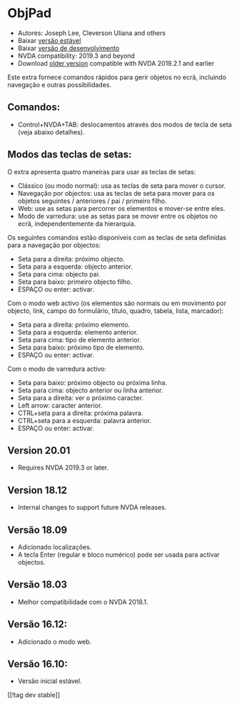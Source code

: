 # ObjPad #

* Autores: Joseph Lee, Cleverson Uliana and others
* Baixar [versão estável][1]
* Baixar [versão de desenvolvimento][2]
* NVDA compatibility: 2019.3 and beyond
* Download [older version][3] compatible with NVDA 2019.2.1 and earlier

Este extra fornece comandos rápidos para gerir objetos no ecrã, incluindo
navegação e outras possibilidades.

## Comandos:

* Control+NVDA+TAB: deslocamentos através dos modos de tecla de seta (veja
  abaixo detalhes).

## Modos das teclas de setas:

O extra apresenta quatro maneiras para usar as teclas de setas:

* Clássico (ou modo normal): usa as teclas de seta para mover o cursor.
* Navegação por objectos: usa as teclas de seta para mover para os objetos
  seguintes / anteriores / pai / primeiro filho.
* Web: use as setas para percorrer os elementos e mover-se entre eles.
* Modo de varredura: use as setas para se mover entre os objetos no ecrã,
  independentemente da hierarquia.

Os seguintes comandos estão disponíveis com as teclas de seta definidas para
a navegação por objectos:

* Seta para a direita: próximo objecto.
* Seta para a esquerda: objecto anterior.
* Seta para cima: objecto pai.
* Seta para baixo: primeiro objecto filho.
* ESPAÇO ou enter: activar.

Com o modo web activo (os elementos são normais ou em movimento por objecto,
link, campo do formulário, título, quadro, tabela, lista, marcador):

* Seta para a direita: próximo elemento.
* Seta para a esquerda: elemento anterior.
* Seta para cima: tipo de elemento anterior.
* Seta para baixo: próximo tipo de elemento.
* ESPAÇO ou enter: activar.

Com o modo de varredura activo:

* Seta para baixo: próximo objecto ou próxima linha.
* Seta para cima: objecto anterior ou linha anterior.
* Seta para a direita: ver o próximo caracter.
* Left arrow: caracter anterior.
* CTRL+seta para a direita: próxima palavra.
* CTRL+seta para a esquerda: palavra anterior.
* ESPAÇO ou enter: activar.

## Version 20.01

* Requires NVDA 2019.3 or later.

## Version 18.12

* Internal changes to support future NVDA releases.

## Versão 18.09

* Adicionado localizações.
* A tecla Enter (regular e bloco numérico) pode ser usada para activar
  objectos.

## Versão 18.03

* Melhor compatibilidade com o NVDA 2018.1.

## Versão 16.12:

* Adicionado o modo web.

## Versão 16.10:

* Versão inicial estável.

[[!tag dev stable]]

[1]: https://addons.nvda-project.org/files/get.php?file=objPad

[2]: https://addons.nvda-project.org/files/get.php?file=objPad-dev

[3]: https://addons.nvda-project.org/files/get.php?file=objPad-2019
